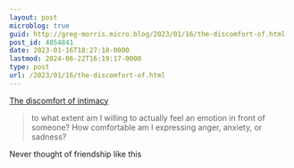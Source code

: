 ```yaml
---
layout: post
microblog: true
guid: http://greg-morris.micro.blog/2023/01/16/the-discomfort-of.html
post_id: 4054841
date: 2023-01-16T18:27:18-0000
lastmod: 2024-06-22T16:19:17-0000
type: post
url: /2023/01/16/the-discomfort-of.html
---
```

[The discomfort of intimacy](https://bitsofwonder.substack.com/p/intimacy-and-best-friends)

> to what extent am I willing to actually feel an emotion in front of someone? How comfortable am I expressing anger, anxiety, or sadness?

Never thought of friendship like this
